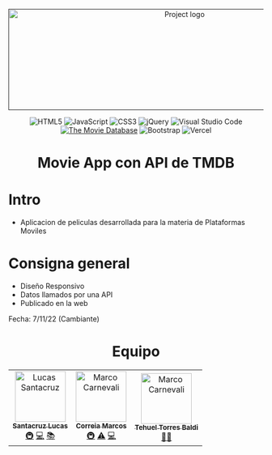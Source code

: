 <p align="center">
  <a href="" rel="noopener">
 <img width=680px height=200px src="https://imgur.com/Bbz3O1L.png" alt="Project logo"></a>
</p>
  <div align="center">
  
 ![HTML5](https://img.shields.io/badge/html5-%23E34F26.svg?style=for-the-badge&logo=html5&logoColor=white) 
 ![JavaScript](https://img.shields.io/badge/javascript-%23323330.svg?style=for-the-badge&logo=javascript&logoColor=%23F7DF1E) 
 ![CSS3](https://img.shields.io/badge/css3-%231572B6.svg?style=for-the-badge&logo=css3&logoColor=white)
 ![jQuery](https://img.shields.io/badge/jquery-%230769AD.svg?style=for-the-badge&logo=jquery&logoColor=white)
 ![Visual Studio Code](https://img.shields.io/badge/Visual%20Studio%20Code-0078d7.svg?style=for-the-badge&logo=visual-studio-code&logoColor=white)  
 <a href='https://www.themoviedb.org/' target="_blank"><img alt='The Movie Database' src='https://img.shields.io/badge/The_Movie Database-100000?style=for-the-badge&logo=The Movie Database&logoColor=FFFFFF&labelColor=1A0F59&color=1A0F59'/></a>
  ![Bootstrap](https://img.shields.io/badge/bootstrap-%23563D7C.svg?style=for-the-badge&logo=bootstrap&logoColor=white)
 ![Vercel](https://img.shields.io/badge/vercel-%23000000.svg?style=for-the-badge&logo=vercel&logoColor=white)

</div>


<h1 align="center"> Movie App con API de TMDB</h1>

</p>

# Intro

- Aplicacion de peliculas desarrollada para la materia de Plataformas Moviles

# Consigna general

- Diseño Responsivo
- Datos llamados por una API
- Publicado en la web

Fecha: 7/11/22 (Cambiante)


<h1 align="center">Equipo</h1>

 <div align="center">
<table>
  <tbody>
  <tr>
    
 <td align="center"><a href="https://github.com/lincNx"><img src="https://avatars.githubusercontent.com/u/56304084?v=4?s=100" width="100px;" alt="Lucas Santacruz"/><br /><sub><b>Santacruz Lucas</b></sub></a><br /><a href="#infra-lukepistrol" title="Infraestructura (Hosting, Herramientas, etc)">🚇</a>  <a href="https://github.com/CodeEditApp/CodeEdit/commits?author=MarcoCarnevali" title="Programacion">💻</a> <a href="https://github.com/CodeEditApp/CodeEdit/commits?author=lukepistrol" title="Documentacion">📚</a></td>  
        
  <td align="center"><a href="https://github.com/Elmuri"><img src="https://avatars.githubusercontent.com/u/101751763?v=4?s=100" width="100px;" alt="Marco Carnevali"/><br /><sub><b>Correia Marcos</b></sub></a><br /><a href="#infra-MarcoCarnevali" title="Infraestructura (Hosting, Herramientas, etc)">🚇</a> <a href="https://github.com/CodeEditApp/CodeEdit/commits?author=MarcoCarnevali" title="Tests">⚠️</a> <a href="https://github.com/CodeEditApp/CodeEdit/commits?author=MarcoCarnevali" title="Programacion">💻</a></td>   
    
  <td align="center"><a href="https://github.com/tehuel"><img src="https://avatars.githubusercontent.com/u/1787206?v=4?s=100" width="100px;" alt="Marco Carnevali"/><br /><sub><b>Tehuel Torres Baldi</b></sub></a><br/><a href="" title="Profesor">👨‍🏫 </td>   
    
   
  </tbody>
</table>
</div>
